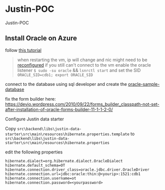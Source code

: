 # Justin-POC

Justin-POC


## Install Oracle on Azure

follow [this tutorial](https://docs.microsoft.com/en-us/azure/virtual-machines/workloads/oracle/oracle-database-quick-create#code-try-1)

> when restarting the vm, ip will change and nic might need to be [reconfigured](https://docs.microsoft.com/en-us/azure/virtual-machines/troubleshooting/reset-network-interface)
> if you still can't connect to the vm enable the oracle listener `$ sudo -su oracle` && `lsnrctl start` and set the SID `ORACLE_SID=cdb1; export ORACLE_SID`


connect to the database using sql developer and create the [oracle-sample-database](https://www.oracletutorial.com/getting-started/oracle-sample-database/)

fix the form builder here:
https://devio.wordpress.com/2010/09/22/forms_builder_classpath-not-set-after-installation-of-oracle-forms-builder-11-1-1-2-0/

Configure Justin data starter

Copy `src\backend\libs\justin-data-starter\src\main\resources\hibernate.properties.template` to `src\backend\libs\justin-data-starter\src\main\resources\hibernate.properties`

edit the following properties

```config
hibernate.dialect=org.hibernate.dialect.OracleDialect
hibernate.default_schema=OT
hibernate.connection.driver_class=oracle.jdbc.driver.OracleDriver
hibernate.connection.url=jdbc:oracle:thin:@<yourip>:1521:cdb1
hibernate.connection.username=ot
hibernate.connection.password=<yourpassword>
```
